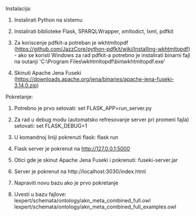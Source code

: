 Instalacija:
  1. Instalirati Python na sistemu
  2. Instalirati biblioteke Flask, SPARQLWrapper, xmltodict, lxml, pdfkit
  3. Za koriscenje pdfkit-a potreban je wkhtmltopdf (https://github.com/JazzCore/python-pdfkit/wiki/Installing-wkhtmltopdf) - ako se koristi Windows za rad pdfkit-a potrebno je instalirati binarni fajl na outanji 'C:\\Program Files\\wkhtmltopdf\\bin\\wkhtmltopdf.exe'
  
  4. Skinuti Apache Jena Fuseki (https://downloads.apache.org/jena/binaries/apache-jena-fuseki-3.14.0.zip)


Pokretanje:
  1. Potrebno je prvo setovati: set FLASK_APP=run_server.py
  2. Za rad u debug modu (automatsko refresovanje server pri promeni fajla) setovati: set FLASK_DEBUG=1
  3. U komandnoj liniji pokrenuti flask: flask run
  4. Flask server je pokrenut na http://127.0.0.1:5000
  
  5. Otici gde je skinut Apache Jena Fuseki i pokrenuti: fuseki-server.jar
  6. Server je pokrenut na http://localhost:3030/index.html
  7. Napraviti novu bazu ako je prvo pokretanje
  8. Uvesti u bazu fajlove: 
                   lexpert/schemata/ontology/akn_meta_combined_full.owl
                   lexpert/schemata/ontology/akn_meta_combined_full_examples.owl
                   
  
  
